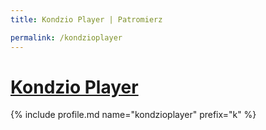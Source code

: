 ```yaml
---
title: Kondzio Player | Patromierz

permalink: /kondzioplayer
---
```


# [Kondzio Player](https://patronite.pl/kondzioplayer)

{% include profile.md name="kondzioplayer" prefix="k" %}
